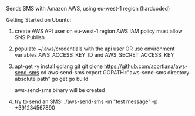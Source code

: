 Sends SMS with Amazon AWS, using eu-west-1 region (hardcoded)

Getting Started on Ubuntu:
1) create AWS API user on eu-west-1 region
   AWS IAM policy must allow SNS:Publish
2) populate ~/.aws/credentials with the api user
   OR
   use environment variables AWS_ACCESS_KEY_ID and AWS_SECRET_ACCESS_KEY
3) apt-get -y install golang git
   git clone https://github.com/acortiana/aws-send-sms
   cd aws-send-sms
   export GOPATH="aws-send-sms directory absolute path"
   go get
   go build 

   aws-send-sms binary will be created

4) try to send an SMS:
   ./aws-send-sms -m "test message" -p +391234567890
